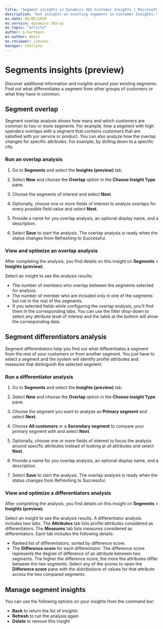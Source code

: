 ```yaml
---
title: "Segment insights in Dynamics 365 Customer Insights | Microsoft Docs"
description: "Get insights on existing segments in Customer Insights."
ms.date: 06/05/2020
ms.service: dynamics-365-ai
ms.topic: "article"
author: m-hartmann
ms.author: mhart
ms.reviewer: jimsonc
manager: shellyha
---
```


# Segments insights (preview)

Discover additional information and insights around your existing segments. Find out what differentiates a segment from other groups of customers or what they have in common.

## Segment overlap

Segment overlap analysis shows how many and which customers are common to two or more segments. For example, how a segment with high spenders overlaps with a segment that contains customers that are satisfied with yor service or product.
You can also analyze how the overlap changes for specific attributes. For example, by drilling down to a specific city.

### Run an overlap analysis

1. Go to **Segments** and select the **Insights (preview)** tab.

1. Select **New** and choose the **Overlap** option in the **Choose Insight Type** pane.

1. Choose the segments of interest and select **Next**.

1. Optionally, choose one or more fields of interest to analyze overlaps for every possible field value and select **Next**.

1. Provide a name for you overlap analysis, an optional display name, and a description.

1. Select **Save** to start the analysis. The overlap analysis is ready when the status changes from Refreshing to Successful.

### View and optimize an overlap analysis

After completing the analysis, you find details on this insight on **Segments** > **Insights (preview)**.

Select an insight to see the analysis results:

- The number of members who overlap between the segments selected for analysis.
- The number of member who are included only in one of the segments but not in the rest of the segments.
- If you selected fields while configuring the overlap analysis, you'll find them in the corresponding tabs. You can use the filter drop-down to select any attribute level of interest and the table at the bottom will show the corresponding data.

## Segment differentiators analysis

Segment differentiators help you find out what differentiates a segment from the rest of your customers or from another segment. You just have to select a segment and the system will identify profile attributes and measures that distinguish the selected segment.

### Run a differentiator analysis

1. Go to **Segments** and select the **Insights (preview)** tab.

1. Select **New** and choose the **Overlap** option in the **Choose Insight Type** pane.

1. Choose the segment you want to analyze as **Primary segment** and select **Next**.

1. Choose **All customers** or a **Secondary segment** to compare your primary segment with and select **Next**.

1. Optionally, choose one or more fields of interest to focus the analysis around specific attributes instead of looking at all attributes and select **Next**.

1. Provide a name for you overlap analysis, an optional display name, and a description.

1. Select **Save** to start the analysis. The overlap analysis is ready when the status changes from Refreshing to Successful.

### View and optimize a differentiators analysis

After completing the analysis, you find details on this insight on **Segments** > **Insights (preview)**.

Select an insight to see the analysis results. A differentiator analysis includes two tabs. The **Attributes** tab lists profile attributes considered as differentiators. The **Measures** tab lists measures considered as differentiators. Each tab includes the following details:

- Ranked list of differentiators, sorted by difference score.
- The **Difference score** for each differentiator. The difference score represents the degree of difference of an attribute between two segments. The higher the difference score, the more the attributes differ between the two segments. Select any of the scores to open the **Difference score** pane with the distributions of values for that attribute across the two compared segments.

## Manage segment insights

You can use the following options on your insights from the command bar:

- **Back** to return the list of insights
- **Refresh** to run the analysis again
- **Delete** to remove this insight
